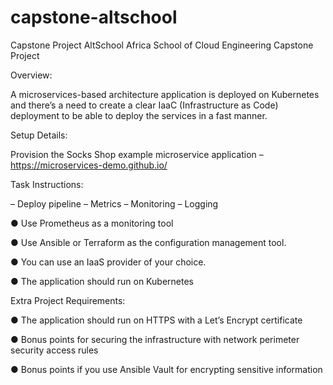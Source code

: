 # capstone-altschool

Capstone Project
AltSchool Africa School of Cloud Engineering Capstone Project

Overview:

A microservices-based architecture application is deployed on Kubernetes and there’s a need to create a clear IaaC (Infrastructure as Code) deployment to be able to deploy the services in a fast manner.

Setup Details:

Provision the Socks Shop example microservice application – https://microservices-demo.github.io/

Task Instructions:

– Deploy pipeline
– Metrics
– Monitoring
– Logging

●  Use Prometheus as a monitoring tool

●  Use Ansible or Terraform as the configuration management tool.

●  You can use an IaaS provider of your choice.

●  The application should run on Kubernetes

Extra Project Requirements:

●  The application should run on HTTPS with a Let’s Encrypt certificate

●  Bonus points for securing the infrastructure with network perimeter security access rules

●  Bonus points if you use Ansible Vault for encrypting sensitive information
